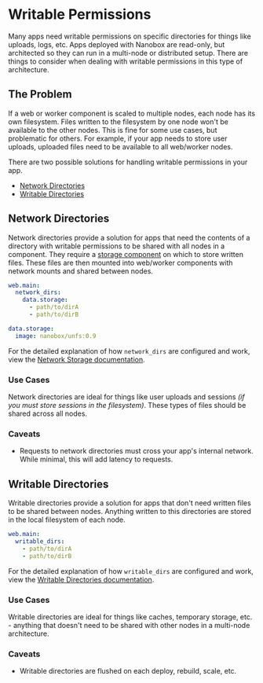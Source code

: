 # Writable Permissions

Many apps need writable permissions on specific directories for things like uploads, logs, etc. Apps deployed with Nanobox are read-only, but architected so they can run in a multi-node or distributed setup. There are things to consider when dealing with writable permissions in this type of architecture.

## The Problem
If a web or worker component is scaled to multiple nodes, each node has its own filesystem. Files written to the filesystem by one node won't be available to the other nodes. This is fine for some use cases, but problematic for others. For example, if your app needs to store user uploads, uploaded files need to be available to all web/worker nodes.

There are two possible solutions for handling writable permissions in your app.

- [Network Directories](#network-directories)
- [Writable Directories](#writable-directories)

## Network Directories
Network directories provide a solution for apps that need the contents of a directory with writable permissions to be shared with all nodes in a component. They require a [storage component](/storage) on which to store written files. These files are then mounted into web/worker components with network mounts and shared between nodes.

```yaml
web.main:
  network_dirs:
    data.storage:
      - path/to/dirA
      - path/to/dirB

data.storage:
  image: nanobox/unfs:0.9
```

For the detailed explanation of how `network_dirs` are configured and work, view the [Network Storage documentation](https://docs.nanobox.io/app-config/network-storage/).

### Use Cases
Network directories are ideal for things like user uploads and sessions *(if you must store sessions in the filesystem)*. These types of files should be shared across all nodes.

### Caveats
- Requests to network directories must cross your app's internal network. While minimal, this will add latency to requests.

## Writable Directories
Writable directories provide a solution for apps that don't need written files to be shared between nodes. Anything written to this directories are stored in the local filesystem of each node.

```yaml
web.main:
  writable_dirs:
    - path/to/dirA
    - path/to/dirB
```

For the detailed explanation of how `writable_dirs` are configured and work, view the [Writable Directories documentation](https://docs.nanobox.io/app-config/writable-directories/).

### Use Cases
Writable directories are ideal for things like caches, temporary storage, etc. - anything that doesn't need to be shared with other nodes in a multi-node architecture.

### Caveats
- Writable directories are flushed on each deploy, rebuild, scale, etc.
